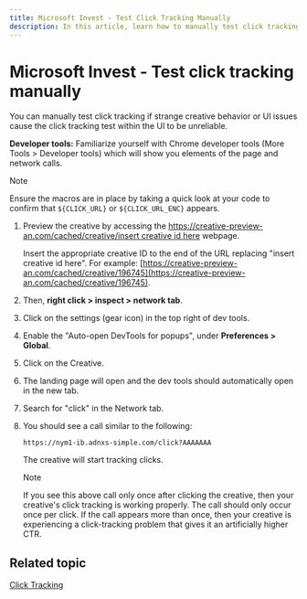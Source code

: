 ```yaml
---
title: Microsoft Invest - Test Click Tracking Manually
description: In this article, learn how to manually test click tracking when creative behavior or UI issues impact the reliability of the built-in test.
---
```


# Microsoft Invest - Test click tracking manually

You can manually test click tracking if strange creative behavior or UI issues cause the click tracking test within the UI to be unreliable.

**Developer tools:** Familiarize yourself with Chrome developer tools (More Tools &gt; Developer tools) which will show you elements of the page and network calls.

> [!NOTE]
> Ensure the macros are in place by taking a quick look at your code to confirm that `${CLICK_URL}` or `${CLICK_URL_ENC}` appears.

1. Preview the creative by accessing the [https://creative-preview-an.com/cached/creative/insert creative id here](https://creative-preview-an.com/cached/creative/insert%20creative%20id%20here) webpage.

    Insert the appropriate creative ID to the end of the URL replacing "insert creative id here". For example: [https://creative-preview-an.com/cached/creative/196745](https://creative-preview-an.com/cached/creative/196745).

1. Then, **right click &gt; inspect &gt; network tab**.
1. Click on the settings (gear icon) in the top right of dev tools.
1. Enable the "Auto-open DevTools for popups", under **Preferences &gt; Global**.
1. Click on the Creative.
1. The landing page will open and the dev tools should automatically open in the new tab.
1. Search for "click" in the Network tab.
1. You should see a call similar to the following:

    `https://nym1-ib.adnxs-simple.com/click?AAAAAAA`

    The creative will start tracking clicks.

    > [!NOTE]
    > If you see this above call only once after clicking the creative, then your creative's click tracking is working properly. The call should only occur once per click. If the call appears more than once, then your creative is experiencing a click-tracking problem that gives it an artificially higher CTR.

## Related topic

[Click Tracking](click-tracking.md)
